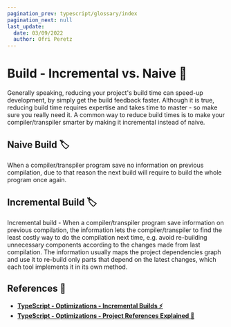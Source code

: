 ```yaml
---
pagination_prev: typescript/glossary/index
pagination_next: null
last_update:
  date: 03/09/2022
  author: Ofri Peretz
---
```


# Build - Incremental vs. Naive 🧠

Generally speaking, reducing your project's build time can speed-up development, by simply get the build feedback faster. Although it is true, reducing build time requires expertise and takes time to master - so make sure you really need it.
A common way to reduce build times is to make your compiler/transpiler smarter by making it incremental instead of naive.

## Naive Build 🏷

When a compiler/transpiler program save no information on previous compilation, due to that reason the next build will require to build the whole program once again.

## Incremental Build 🏷

Incremental build - When a compiler/transpiler program save information on previous compilation, the information lets the compiler/transpiler to find the least costly way to do the compilation next time, e.g. avoid re-building unnecessary components according to the changes made from last compilation.
The information usually maps the project dependencies graph and use it to re-build only parts that depend on the latest changes, which each tool implements it in its own method.

## References 🔗

- **[TypeScript - Optimizations - Incremental Builds ⚡️](../optimizations/incremental-builds.md)**
- **[TypeScript - Optimizations - Project References Explained 🧬](../optimizations/project-references-explained/index.md)**

